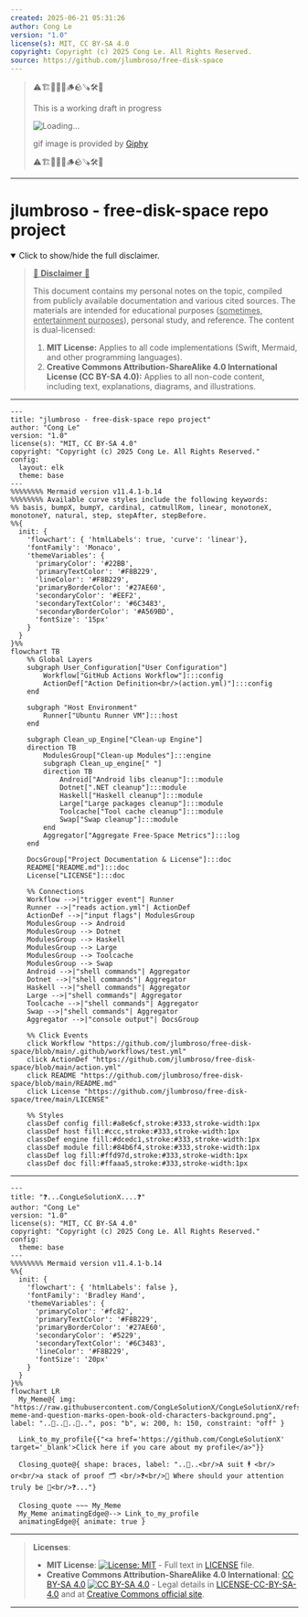 ```yaml
---
created: 2025-06-21 05:31:26
author: Cong Le
version: "1.0"
license(s): MIT, CC BY-SA 4.0
copyright: Copyright (c) 2025 Cong Le. All Rights Reserved.
source: https://github.com/jlumbroso/free-disk-space
---
```



> ⚠️🏗️🚧🦺🧱🪵🪨🪚🛠️👷
> 
> This is a working draft in progress
> 
> ![Loading...](https://media2.giphy.com/media/v1.Y2lkPTc5MGI3NjExcGN5bjVmMmlyZzF3MDh6dW9kd3hjNnZvb3l5anMxMXFlNmt6a2R1ZCZlcD12MV9pbnRlcm5hbF9naWZfYnlfaWQmY3Q9Zw/xT39CSrbCLKaQJ2MqQ/giphy.gif)
>
> gif image is provided by [Giphy](https://giphy.com)
> 
> ⚠️🏗️🚧🦺🧱🪵🪨🪚🛠️👷


----


# jlumbroso - free-disk-space repo project
<details open>
<summary>Click to show/hide the full disclaimer.</summary>
   
> <ins>📢 **Disclaimer** 🚨</ins>
>
> This document contains my personal notes on the topic,
> compiled from publicly available documentation and various cited sources.
> The materials are intended for educational purposes (<ins>sometimes, entertainment purposes</ins>), personal study, and reference.
> The content is dual-licensed:
> 1. **MIT License:** Applies to all code implementations (Swift, Mermaid, and other programming languages).
> 2. **Creative Commons Attribution-ShareAlike 4.0 International License (CC BY-SA 4.0):** Applies to all non-code content, including text, explanations, diagrams, and illustrations.

</details>


---

```mermaid
---
title: "jlumbroso - free-disk-space repo project"
author: "Cong Le"
version: "1.0"
license(s): "MIT, CC BY-SA 4.0"
copyright: "Copyright (c) 2025 Cong Le. All Rights Reserved."
config:
  layout: elk
  theme: base
---
%%%%%%%% Mermaid version v11.4.1-b.14
%%%%%%%% Available curve styles include the following keywords:
%% basis, bumpX, bumpY, cardinal, catmullRom, linear, monotoneX, monotoneY, natural, step, stepAfter, stepBefore.
%%{
  init: {
    'flowchart': { 'htmlLabels': true, 'curve': 'linear'},
    'fontFamily': 'Monaco',
    'themeVariables': {
      'primaryColor': '#22BB',
      'primaryTextColor': '#F8B229',
      'lineColor': '#F8B229',
      'primaryBorderColor': '#27AE60',
      'secondaryColor': '#EEF2',
      'secondaryTextColor': '#6C3483',
      'secondaryBorderColor': '#A569BD',
      'fontSize': '15px'
    }
  }
}%%
flowchart TB
    %% Global Layers
    subgraph User_Configuration["User Configuration"]
        Workflow["GitHub Actions Workflow"]:::config
        ActionDef["Action Definition<br/>(action.yml)"]:::config
    end

    subgraph "Host Environment"
        Runner["Ubuntu Runner VM"]:::host
    end

    subgraph Clean_up_Engine["Clean-up Engine"]
    direction TB
        ModulesGroup["Clean-up Modules"]:::engine
        subgraph Clean_up_engine[" "]
        direction TB
            Android["Android libs cleanup"]:::module
            Dotnet[".NET cleanup"]:::module
            Haskell["Haskell cleanup"]:::module
            Large["Large packages cleanup"]:::module
            Toolcache["Tool cache cleanup"]:::module
            Swap["Swap cleanup"]:::module
        end
        Aggregator["Aggregate Free-Space Metrics"]:::log
    end

    DocsGroup["Project Documentation & License"]:::doc
    README["README.md"]:::doc
    License["LICENSE"]:::doc

    %% Connections
    Workflow -->|"trigger event"| Runner
    Runner -->|"reads action.yml"| ActionDef
    ActionDef -->|"input flags"| ModulesGroup
    ModulesGroup --> Android
    ModulesGroup --> Dotnet
    ModulesGroup --> Haskell
    ModulesGroup --> Large
    ModulesGroup --> Toolcache
    ModulesGroup --> Swap
    Android -->|"shell commands"| Aggregator
    Dotnet -->|"shell commands"| Aggregator
    Haskell -->|"shell commands"| Aggregator
    Large -->|"shell commands"| Aggregator
    Toolcache -->|"shell commands"| Aggregator
    Swap -->|"shell commands"| Aggregator
    Aggregator -->|"console output"| DocsGroup

    %% Click Events
    click Workflow "https://github.com/jlumbroso/free-disk-space/blob/main/.github/workflows/test.yml"
    click ActionDef "https://github.com/jlumbroso/free-disk-space/blob/main/action.yml"
    click README "https://github.com/jlumbroso/free-disk-space/blob/main/README.md"
    click License "https://github.com/jlumbroso/free-disk-space/tree/main/LICENSE"

    %% Styles
    classDef config fill:#a8e6cf,stroke:#333,stroke-width:1px
    classDef host fill:#ccc,stroke:#333,stroke-width:1px
    classDef engine fill:#dcedc1,stroke:#333,stroke-width:1px
    classDef module fill:#84b6f4,stroke:#333,stroke-width:1px
    classDef log fill:#ffd97d,stroke:#333,stroke-width:1px
    classDef doc fill:#ffaaa5,stroke:#333,stroke-width:1px
```

-----

```mermaid
---
title: "❓...CongLeSolutionX....❓"
author: "Cong Le"
version: "1.0"
license(s): "MIT, CC BY-SA 4.0"
copyright: "Copyright (c) 2025 Cong Le. All Rights Reserved."
config:
  theme: base
---
%%%%%%%% Mermaid version v11.4.1-b.14
%%{
  init: {
    'flowchart': { 'htmlLabels': false },
    'fontFamily': 'Bradley Hand',
    'themeVariables': {
      'primaryColor': '#fc82',
      'primaryTextColor': '#F8B229',
      'primaryBorderColor': '#27AE60',
      'secondaryColor': '#5229',
      'secondaryTextColor': '#6C3483',
      'lineColor': '#F8B229',
      'fontSize': '20px'
    }
  }
}%%
flowchart LR
  My_Meme@{ img: "https://raw.githubusercontent.com/CongLeSolutionX/CongLeSolutionX/refs/heads/main/assets/images/My-meme-and-question-marks-open-book-old-characters-background.png", label: "..🙉..👀..📖..", pos: "b", w: 200, h: 150, constraint: "off" }

  Link_to_my_profile{{"<a href='https://github.com/CongLeSolutionX' target='_blank'>Click here if you care about my profile</a>"}}

  Closing_quote@{ shape: braces, label: "..👀..<br/>A suit 🕴️ <br/> or<br/>a stack of proof 🗂️ <br/>❓<br/>💭 Where should your attention truly be 💬<br/>❓..."}

  Closing_quote ~~~ My_Meme
  My_Meme animatingEdge@--> Link_to_my_profile
  animatingEdge@{ animate: true }

```

---
><b>Licenses</b>:
>
>- <b>MIT License</b>:  [![License: MIT](https://img.shields.io/badge/License-MIT-yellow.svg)](LICENSE) - Full text in [LICENSE](LICENSE) file.
>- <b>Creative Commons Attribution-ShareAlike 4.0 International</b>: [CC BY-SA 4.0](https://creativecommons.org/licenses/by-sa/4.0/) [![CC BY-SA 4.0](https://licensebuttons.net/l/by-sa/4.0/88x31.png)](https://creativecommons.org/licenses/by-sa/4.0/) - Legal details in [LICENSE-CC-BY-SA-4.0](THE_PAST/LICENSE-CC-BY-SA-4.0) and at [Creative Commons official site](https://creativecommons.org/licenses/by-sa/4.0/).
>
---
